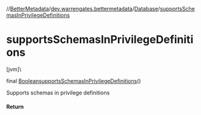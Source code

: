 //[BetterMetadata](../../../index.md)/[dev.warrengates.bettermetadata](../index.md)/[Database](index.md)/[supportsSchemasInPrivilegeDefinitions](supports-schemas-in-privilege-definitions.md)

# supportsSchemasInPrivilegeDefinitions

[jvm]\

final [Boolean](https://docs.oracle.com/javase/8/docs/api/java/lang/Boolean.html)[supportsSchemasInPrivilegeDefinitions](supports-schemas-in-privilege-definitions.md)()

Supports schemas in privilege definitions

#### Return

